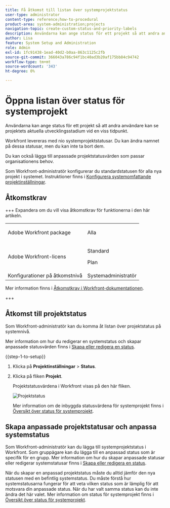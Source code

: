 ```yaml
---
title: Få åtkomst till listan över systemprojektstatus
user-type: administrator
content-type: reference;how-to-procedural
product-area: system-administration;projects
navigation-topic: create-custom-status-and-priority-labels
description: Användarna kan ange status för ett projekt så att andra användare kan se projektets aktuella utvecklingsstadium vid en viss tidpunkt.
author: Lisa
feature: System Setup and Administration
role: Admin
exl-id: 1fc91438-1ead-40d2-b0aa-863c1125c2fb
source-git-commit: 366043a786c94f1bc40ad3b20af175bb84c94742
workflow-type: tm+mt
source-wordcount: '343'
ht-degree: 0%

---
```


# Öppna listan över status för systemprojekt

Användarna kan ange status för ett projekt så att andra användare kan se projektets aktuella utvecklingsstadium vid en viss tidpunkt.

Workfront levereras med nio systemprojektstatusar. Du kan ändra namnet på dessa statusar, men du kan inte ta bort dem.

Du kan också lägga till anpassade projektstatusvärden som passar organisationens behov.

Som Workfront-administratör konfigurerar du standardstatusen för alla nya projekt i systemet. Instruktioner finns i [Konfigurera systemomfattande projektinställningar](../../../administration-and-setup/set-up-workfront/configure-system-defaults/set-project-preferences.md).

## Åtkomstkrav

+++ Expandera om du vill visa åtkomstkrav för funktionerna i den här artikeln.

<table style="table-layout:auto"> 
 <col> 
 <col> 
 <tbody> 
  <tr> 
   <td>Adobe Workfront package</td> 
   <td><p>Alla</p></td> 
  </tr> 
  <tr> 
   <td>Adobe Workfront-licens</td> 
   <td><p>Standard</p>
       <p>Plan</p></td>
  </tr> 
  <tr> 
   <td>Konfigurationer på åtkomstnivå</td> 
   <td>Systemadministratör</td> 
  </tr> 
 </tbody> 
</table>

Mer information finns i [Åtkomstkrav i Workfront-dokumentationen](/help/quicksilver/administration-and-setup/add-users/access-levels-and-object-permissions/access-level-requirements-in-documentation.md).

+++

## Åtkomst till projektstatus

Som Workfront-administratör kan du komma åt listan över projektstatus på systemnivå.

Mer information om hur du redigerar en systemstatus och skapar anpassade statusvärden finns i [Skapa eller redigera en status](../../../administration-and-setup/customize-workfront/creating-custom-status-and-priority-labels/create-or-edit-a-status.md).

{{step-1-to-setup}}

1. Klicka på **Projektinställningar** > **Status**.

1. Klicka på fliken **Projekt**.

   Projektstatusvärdena i Workfront visas på den här fliken.

   ![Projektstatus](assets/project-status.png)

   Mer information om de inbyggda statusvärdena för systemprojekt finns i [Översikt över status för systemprojekt](../../../administration-and-setup/customize-workfront/creating-custom-status-and-priority-labels/system-project-statuses.md).

## Skapa anpassade projektstatusar och anpassa systemstatus

Som Workfront-administratör kan du lägga till systemprojektstatus i Workfront. Som gruppägare kan du lägga till en anpassad status som är specifik för en grupp. Mer information om hur du skapar anpassade statusar eller redigerar systemstatusar finns i [Skapa eller redigera en status](../../../administration-and-setup/customize-workfront/creating-custom-status-and-priority-labels/create-or-edit-a-status.md).

När du skapar en anpassad projektstatus måste du alltid jämför den nya statusen med en befintlig systemstatus. Du måste förstå hur systemstatusarna fungerar för att veta vilken status som är lämplig för att motsvara din anpassade status. När du har valt samma status kan du inte ändra det här valet. Mer information om status för systemprojekt finns i [Översikt över status för systemprojekt](../../../administration-and-setup/customize-workfront/creating-custom-status-and-priority-labels/system-project-statuses.md).
